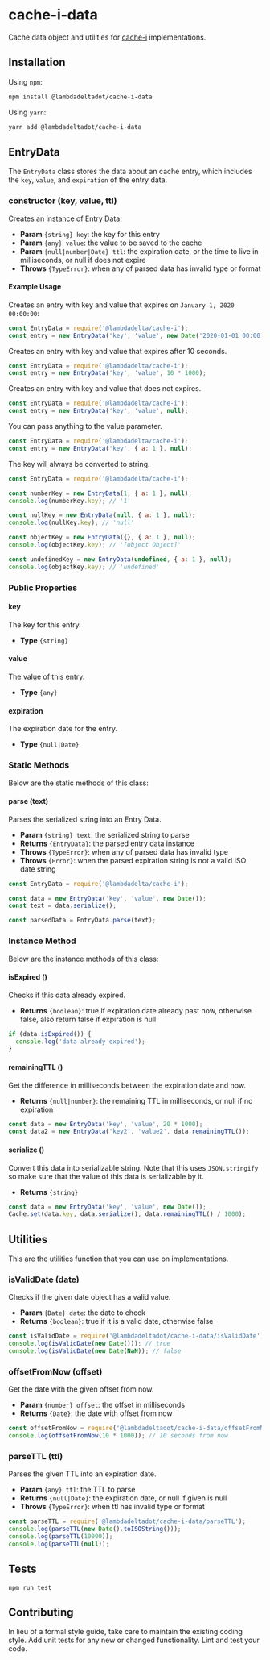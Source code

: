# cache-i-data
Cache data object and utilities for [cache-i](https://github.com/lambdadeltadot/cache-i) implementations.

## Installation

Using `npm`:

```bash
npm install @lambdadeltadot/cache-i-data
```

Using `yarn`:

```bash
yarn add @lambdadeltadot/cache-i-data
```

## EntryData

The `EntryData` class stores the data about an cache entry, which includes the `key`, `value`, and `expiration` of the entry data.

### constructor (key, value, ttl)

Creates an instance of Entry Data.

- **Param** `{string} key`: the key for this entry
- **Param** `{any} value`: the value to be saved to the cache
- **Param** `{null|number|Date} ttl`: the expiration date, or the time to live in milliseconds, or null if does not expire
- **Throws** `{TypeError}`: when any of parsed data has invalid type or format

#### Example Usage

Creates an entry with key and value that expires on `January 1, 2020 00:00:00`:

```js
const EntryData = require('@lambdadelta/cache-i');
const entry = new EntryData('key', 'value', new Date('2020-01-01 00:00:00'));
```

Creates an entry with key and value that expires after 10 seconds.

```js
const EntryData = require('@lambdadelta/cache-i');
const entry = new EntryData('key', 'value', 10 * 1000);
```

Creates an entry with key and value that does not expires.

```js
const EntryData = require('@lambdadelta/cache-i');
const entry = new EntryData('key', 'value', null);
```

You can pass anything to the value parameter.

```js
const EntryData = require('@lambdadelta/cache-i');
const entry = new EntryData('key', { a: 1 }, null);
```

The key will always be converted to string.

```js
const EntryData = require('@lambdadelta/cache-i');

const numberKey = new EntryData(1, { a: 1 }, null);
console.log(numberKey.key); // '1'

const nullKey = new EntryData(null, { a: 1 }, null);
console.log(nullKey.key); // 'null'

const objectKey = new EntryData({}, { a: 1 }, null);
console.log(objectKey.key); // '[object Object]'

const undefinedKey = new EntryData(undefined, { a: 1 }, null);
console.log(objectKey.key); // 'undefined'
```

### Public Properties

#### key

The key for this entry.

- **Type** `{string}`

#### value

The value of this entry.

- **Type** `{any}`

#### expiration

The expiration date for the entry.

- **Type** `{null|Date}`

### Static Methods

Below are the static methods of this class:

#### parse (text)

Parses the serialized string into an Entry Data.

- **Param** `{string} text`: the serialized string to parse
- **Returns** `{EntryData}`: the parsed entry data instance
- **Throws** `{TypeError}`: when any of parsed data has invalid type
- **Throws** `{Error}`: when the parsed expiration string is not a valid ISO date string

```js
const EntryData = require('@lambdadelta/cache-i');

const data = new EntryData('key', 'value', new Date());
const text = data.serialize();

const parsedData = EntryData.parse(text);
```

### Instance Method

Below are the instance methods of this class:

#### isExpired ()

Checks if this data already expired.

- **Returns** `{boolean}`: true if expiration date already past now, otherwise false, also return false if expiration is null

```js
if (data.isExpired()) {
  console.log('data already expired');
}
```

#### remainingTTL ()

Get the difference in milliseconds between the expiration date and now.

- **Returns** `{null|number}`: the remaining TTL in milliseconds, or null if no expiration

```js
const data = new EntryData('key', 'value', 20 * 1000);
const data2 = new EntryData('key2', 'value2', data.remainingTTL());
```

#### serialize ()

Convert this data into serializable string. Note that this uses `JSON.stringify` so make sure that the value of this data is serializable by it.

- **Returns** `{string}`

```js
const data = new EntryData('key', 'value', new Date());
Cache.set(data.key, data.serialize(), data.remainingTTL() / 1000);
```

## Utilities

This are the utilities function that you can use on implementations.

### isValidDate (date)

Checks if the given date object has a valid value.

- **Param** `{Date} date`: the date to check
- **Returns** `{boolean}`: true if it is a valid date, otherwise false

```js
const isValidDate = require('@lambdadeltadot/cache-i-data/isValidDate');
console.log(isValidDate(new Date())); // true
console.log(isValidDate(new Date(NaN)); // false
```

### offsetFromNow (offset)

Get the date with the given offset from now.

- **Param** `{number} offset`: the offset in milliseconds
- **Returns** `{Date}`: the date with offset from now

```js
const offsetFromNow = require('@lambdadeltadot/cache-i-data/offsetFromNow');
console.log(offsetFromNow(10 * 1000)); // 10 seconds from now
```

### parseTTL (ttl)

Parses the given TTL into an expiration date.

- **Param** `{any} ttl`: the TTL to parse
- **Returns** `{null|Date}`: the expiration date, or null if given is null
- **Throws** `{TypeError}`: when ttl has invalid type or format

```js
const parseTTL = require('@lambdadeltadot/cache-i-data/parseTTL');
console.log(parseTTL(new Date().toISOString()));
console.log(parseTTL(10000));
console.log(parseTTL(null));
```

## Tests

```
npm run test
```

## Contributing

In lieu of a formal style guide, take care to maintain the existing coding style. Add unit tests for any new or changed functionality. Lint and test your code.
